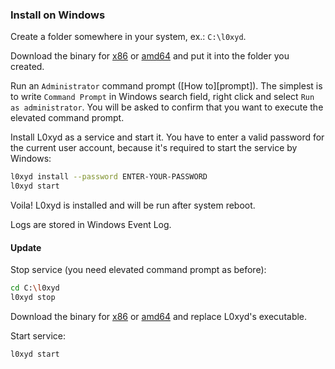 ### Install on Windows

Create a folder somewhere in your system, ex.: `C:\l0xyd`.

Download the binary for [x86][]  or [amd64][] and put it into the folder you
created.

Run an `Administrator` command prompt ([How to][prompt]). The simplest is to
write `Command Prompt` in Windows search field, right click and select
`Run as administrator`. You will be asked to confirm that you want to execute
the elevated command prompt.

Install L0xyd as a service and start it. You have to enter a valid password
for the current user account, because it's required to start the service by Windows:

```bash
l0xyd install --password ENTER-YOUR-PASSWORD
l0xyd start
```

Voila! L0xyd is installed and will be run after system reboot.

Logs are stored in Windows Event Log.

#### Update

Stop service (you need elevated command prompt as before):

```bash
cd C:\l0xyd
l0xyd stop
```

Download the binary for [x86][] or [amd64][] and replace L0xyd's executable.

Start service:

```bash
l0xyd start
```

[x86]: https://github.com/LPgenerator/L0xyd/releases/download/v1.0/l0xyd-windows-386.exe
[amd64]: https://github.com/LPgenerator/L0xyd/releases/download/v1.0/l0xyd-windows-amd64.exe
